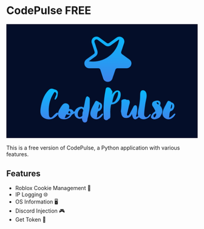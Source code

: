 # CodePulse FREE

![Alt Text](logo.png)

This is a free version of CodePulse, a Python application with various features.

## Features

- Roblox Cookie Management 🍪
- IP Logging 🌐
- OS Information 🖥️
- Discord Injection 🎮
- Get Token 🎫
